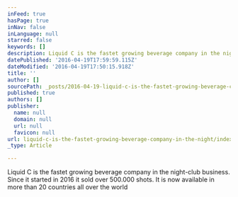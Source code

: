 ```yaml
---
inFeed: true
hasPage: true
inNav: false
inLanguage: null
starred: false
keywords: []
description: Liquid C is the fastet growing beverage company in the night-club business. Since it started in 2016 it sold over 500.000 shots. It is now available in more than 20 countries all over the world
datePublished: '2016-04-19T17:59:59.115Z'
dateModified: '2016-04-19T17:50:15.918Z'
title: ''
author: []
sourcePath: _posts/2016-04-19-liquid-c-is-the-fastet-growing-beverage-company-in-the-night.md
published: true
authors: []
publisher:
  name: null
  domain: null
  url: null
  favicon: null
url: liquid-c-is-the-fastet-growing-beverage-company-in-the-night/index.html
_type: Article

---
```

Liquid C is the fastet growing beverage company in the night-club business. Since it started in 2016 it sold over 500.000 shots. It is now available in more than 20 countries all over the world